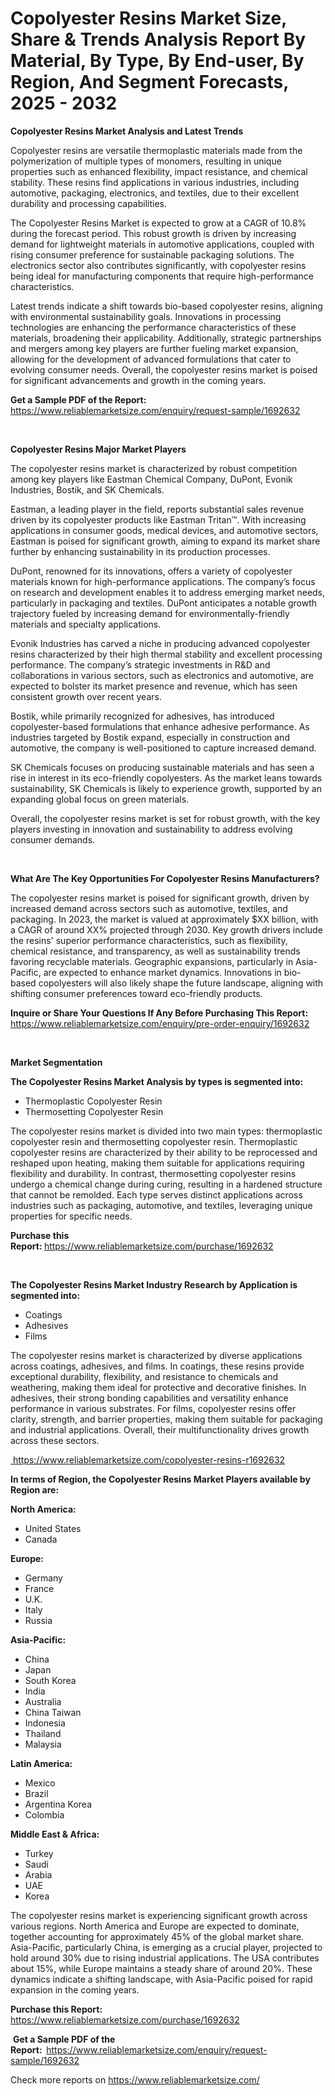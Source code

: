 <p><h1>Copolyester Resins Market Size, Share & Trends Analysis Report By Material, By Type, By End-user, By Region, And Segment Forecasts, 2025 - 2032</h1></p><p><strong>Copolyester Resins Market Analysis and Latest Trends</strong></p>
<p><p>Copolyester resins are versatile thermoplastic materials made from the polymerization of multiple types of monomers, resulting in unique properties such as enhanced flexibility, impact resistance, and chemical stability. These resins find applications in various industries, including automotive, packaging, electronics, and textiles, due to their excellent durability and processing capabilities.</p><p>The Copolyester Resins Market is expected to grow at a CAGR of 10.8% during the forecast period. This robust growth is driven by increasing demand for lightweight materials in automotive applications, coupled with rising consumer preference for sustainable packaging solutions. The electronics sector also contributes significantly, with copolyester resins being ideal for manufacturing components that require high-performance characteristics.</p><p>Latest trends indicate a shift towards bio-based copolyester resins, aligning with environmental sustainability goals. Innovations in processing technologies are enhancing the performance characteristics of these materials, broadening their applicability. Additionally, strategic partnerships and mergers among key players are further fueling market expansion, allowing for the development of advanced formulations that cater to evolving consumer needs. Overall, the copolyester resins market is poised for significant advancements and growth in the coming years.</p></p>
<p><strong>Get a Sample PDF of the Report:&nbsp;</strong> <a href="https://www.reliablemarketsize.com/enquiry/request-sample/1692632?utm_campaign=1197&utm_medium=2&utm_source=Github&utm_content=ia&utm_term=30012025&utm_id=copolyester-resins">https://www.reliablemarketsize.com/enquiry/request-sample/1692632</a></p>
<p>&nbsp;</p>
<p><strong>Copolyester Resins Major Market Players</strong></p>
<p><p>The copolyester resins market is characterized by robust competition among key players like Eastman Chemical Company, DuPont, Evonik Industries, Bostik, and SK Chemicals. </p><p>Eastman, a leading player in the field, reports substantial sales revenue driven by its copolyester products like Eastman Tritan™. With increasing applications in consumer goods, medical devices, and automotive sectors, Eastman is poised for significant growth, aiming to expand its market share further by enhancing sustainability in its production processes.</p><p>DuPont, renowned for its innovations, offers a variety of copolyester materials known for high-performance applications. The company’s focus on research and development enables it to address emerging market needs, particularly in packaging and textiles. DuPont anticipates a notable growth trajectory fueled by increasing demand for environmentally-friendly materials and specialty applications.</p><p>Evonik Industries has carved a niche in producing advanced copolyester resins characterized by their high thermal stability and excellent processing performance. The company’s strategic investments in R&D and collaborations in various sectors, such as electronics and automotive, are expected to bolster its market presence and revenue, which has seen consistent growth over recent years.</p><p>Bostik, while primarily recognized for adhesives, has introduced copolyester-based formulations that enhance adhesive performance. As industries targeted by Bostik expand, especially in construction and automotive, the company is well-positioned to capture increased demand.</p><p>SK Chemicals focuses on producing sustainable materials and has seen a rise in interest in its eco-friendly copolyesters. As the market leans towards sustainability, SK Chemicals is likely to experience growth, supported by an expanding global focus on green materials.</p><p>Overall, the copolyester resins market is set for robust growth, with the key players investing in innovation and sustainability to address evolving consumer demands.</p></p>
<p>&nbsp;</p>
<p><strong>What Are The Key Opportunities For Copolyester Resins Manufacturers?</strong></p>
<p><p>The copolyester resins market is poised for significant growth, driven by increased demand across sectors such as automotive, textiles, and packaging. In 2023, the market is valued at approximately $XX billion, with a CAGR of around XX% projected through 2030. Key growth drivers include the resins' superior performance characteristics, such as flexibility, chemical resistance, and transparency, as well as sustainability trends favoring recyclable materials. Geographic expansions, particularly in Asia-Pacific, are expected to enhance market dynamics. Innovations in bio-based copolyesters will also likely shape the future landscape, aligning with shifting consumer preferences toward eco-friendly products.</p></p>
<p><strong>Inquire or Share Your Questions If Any Before Purchasing This Report:</strong> <a href="https://www.reliablemarketsize.com/enquiry/pre-order-enquiry/1692632?utm_campaign=1197&utm_medium=2&utm_source=Github&utm_content=ia&utm_term=30012025&utm_id=copolyester-resins">https://www.reliablemarketsize.com/enquiry/pre-order-enquiry/1692632</a></p>
<p>&nbsp;</p>
<p><strong>Market Segmentation</strong></p>
<p><strong>The Copolyester Resins Market Analysis by types is segmented into:</strong></p>
<p><ul><li>Thermoplastic Copolyester Resin</li><li>Thermosetting Copolyester Resin</li></ul></p>
<p><p>The copolyester resins market is divided into two main types: thermoplastic copolyester resin and thermosetting copolyester resin. Thermoplastic copolyester resins are characterized by their ability to be reprocessed and reshaped upon heating, making them suitable for applications requiring flexibility and durability. In contrast, thermosetting copolyester resins undergo a chemical change during curing, resulting in a hardened structure that cannot be remolded. Each type serves distinct applications across industries such as packaging, automotive, and textiles, leveraging unique properties for specific needs.</p></p>
<p><strong>Purchase this Report:&nbsp;</strong><a href="https://www.reliablemarketsize.com/purchase/1692632?utm_campaign=1197&utm_medium=2&utm_source=Github&utm_content=ia&utm_term=30012025&utm_id=copolyester-resins">https://www.reliablemarketsize.com/purchase/1692632</a></p>
<p>&nbsp;</p>
<p><strong>The Copolyester Resins Market Industry Research by Application is segmented into:</strong></p>
<p><ul><li>Coatings</li><li>Adhesives</li><li>Films</li></ul></p>
<p><p>The copolyester resins market is characterized by diverse applications across coatings, adhesives, and films. In coatings, these resins provide exceptional durability, flexibility, and resistance to chemicals and weathering, making them ideal for protective and decorative finishes. In adhesives, their strong bonding capabilities and versatility enhance performance in various substrates. For films, copolyester resins offer clarity, strength, and barrier properties, making them suitable for packaging and industrial applications. Overall, their multifunctionality drives growth across these sectors.</p></p>
<p><a href="https://www.reliablemarketsize.com/copolyester-resins-r1692632?utm_campaign=1197&utm_medium=2&utm_source=Github&utm_content=ia&utm_term=30012025&utm_id=copolyester-resins">&nbsp;https://www.reliablemarketsize.com/copolyester-resins-r1692632</a></p>
<p><strong>In terms of Region, the Copolyester Resins Market Players available by Region are:</strong></p>
<p>
    <p> <strong> North America: </strong>
        <ul>
            <li>United States</li>
            <li>Canada</li>
        </ul>
        </p> 
    <p> <strong> Europe: </strong>
        <ul>
            <li>Germany</li>
            <li>France</li>
            <li>U.K.</li>
            <li>Italy</li>
            <li>Russia</li>
        </ul>
        </p> 
    <p> <strong> Asia-Pacific: </strong>
        <ul>
            <li>China</li>
            <li>Japan</li>
            <li>South Korea</li>
            <li>India</li>
            <li>Australia</li>
            <li>China Taiwan</li>
            <li>Indonesia</li>
            <li>Thailand</li>
            <li>Malaysia</li>
        </ul>
        </p> 
    <p> <strong> Latin America: </strong>
        <ul>
            <li>Mexico</li>
            <li>Brazil</li>
            <li>Argentina Korea</li>
            <li>Colombia</li>
        </ul>
        </p> 
    <p> <strong> Middle East & Africa: </strong>
        <ul>
            <li>Turkey</li>
            <li>Saudi</li>
            <li>Arabia</li>
            <li>UAE</li>
            <li>Korea</li>
        </ul>
    </p>
    </p>
<p><p>The copolyester resins market is experiencing significant growth across various regions. North America and Europe are expected to dominate, together accounting for approximately 45% of the global market share. Asia-Pacific, particularly China, is emerging as a crucial player, projected to hold around 30% due to rising industrial applications. The USA contributes about 15%, while Europe maintains a steady share of around 20%. These dynamics indicate a shifting landscape, with Asia-Pacific poised for rapid expansion in the coming years.</p></p>
<p><strong>Purchase this Report: </strong><a href="https://www.reliablemarketsize.com/purchase/1692632?utm_campaign=1197&utm_medium=2&utm_source=Github&utm_content=ia&utm_term=30012025&utm_id=copolyester-resins">https://www.reliablemarketsize.com/purchase/1692632</a></p>
<p>&nbsp;<strong>Get a Sample PDF of the Report:&nbsp;&nbsp;</strong><a href="https://www.reliablemarketsize.com/enquiry/request-sample/1692632?utm_campaign=1197&utm_medium=2&utm_source=Github&utm_content=ia&utm_term=30012025&utm_id=copolyester-resins">https://www.reliablemarketsize.com/enquiry/request-sample/1692632</a></p>
<p><strong></strong></p>
<p>Check more reports on <a href="https://www.reliablemarketsize.com/?utm_campaign=1197&utm_medium=2&utm_source=Github&utm_content=ia&utm_term=30012025&utm_id=copolyester-resins">https://www.reliablemarketsize.com/</a></p>